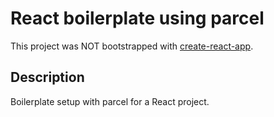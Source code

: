 # React boilerplate using parcel

This project was NOT bootstrapped with [create-react-app](https://github.com/facebook/create-react-app).

## Description

Boilerplate setup with parcel for a React project.
